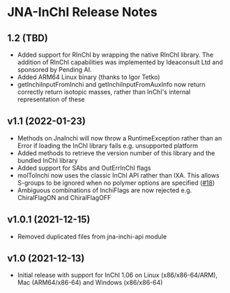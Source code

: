 # JNA-InChI Release Notes

## 1.2 (TBD)
* Added support for RInChI by wrapping the native RInChI library. The addition of RInChI capabilities was implemented by Ideaconsult Ltd and sponsored by Pending AI.
* Added ARM64 Linux binary (thanks to Igor Tetko)
* getInchiInputFromInchi and getInchiInputFromAuxInfo now return correctly return isotopic masses, rather than InChI's internal representation of these

## v1.1 (2022-01-23)
* Methods on JnaInchi will now throw a RuntimeException rather than an Error if loading the InChI library fails e.g. unsupported platform
* Added methods to retrieve the version number of this library and the bundled InChI library
* Added support for SAbs and OutErrInChI flags
* molToInchi now uses the classic InChI API rather than IXA. This allows S-groups to be ignored when no polymer options are specified ([#18](https://github.com/dan2097/jna-inchi/issues/18))
* Ambiguous combinations of InchiFlags are now rejected e.g. ChiralFlagON and ChiralFlagOFF

## v1.0.1 (2021-12-15)
* Removed duplicated files from jna-inchi-api module

## v1.0 (2021-12-13)
* Initial release with support for InChI 1.06 on Linux (x86/x86-64/ARM), Mac (ARM64/x86-64) and Windows (x86/x86-64)
